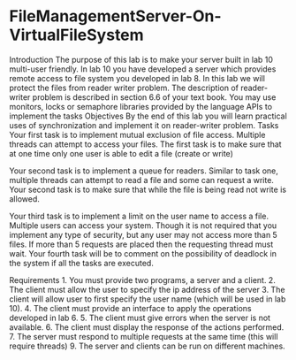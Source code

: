 # FileManagementServer-On-VirtualFileSystem

Introduction
The purpose of this lab is to make your server built in lab 10 multi-user friendly. 
In lab 10 you have developed a server which provides remote access to file system you developed in lab 8. In this lab we will protect the files from reader writer problem.
The description of reader-writer problem is described in section 6.6 of your text book.
You may use monitors, locks or semaphore libraries provided by the language APIs to implement the tasks
Objectives
By the end of this lab you will learn practical uses of synchronization and implement it on reader-writer problem.
Tasks
Your first task is to implement mutual exclusion of file access. 
Multiple threads can attempt to access your files. The first task is to make sure that at one time only one user 
is able to edit a file (create or write)

Your second task is to implement a queue for readers. Similar to task one, multiple threads can attempt to read a file and some can request a write. Your second task is to make sure that while the file is being read not write is allowed.

Your third task is to implement a limit on the user name to access a file.  Multiple users can access your system. Though it is not required that you implement any type of security, but any user may not access more than 5 files. If more than 5 requests are placed then the requesting thread must wait. 
Your fourth task will be to comment on the possibility of deadlock in the system if all the tasks are executed.

Requirements
                1. You must provide two programs, a server and a client.
                2. The client must allow the user to specify the ip address of the server
                3. The client will allow user to first specify the user name (which will be used in lab 10).
                4. The client must provide an interface to apply the operations developed in lab 6.
                5. The client must give errors when the server is not available.
                6. The client must display the response of the actions performed.
                7. The server must respond to multiple requests at the same time (this will require threads)
                9. The server and clients can be run on different machines.
